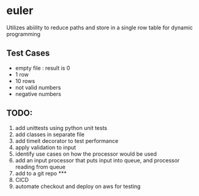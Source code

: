 # euler
Utilizes abiility to reduce paths and store in a single row table for dynamic programming

## Test Cases
* empty file : result is 0
* 1 row
* 10 rows
* not valid numbers
* negative numbers
    
## TODO:  <br>
1. add unittests using python unit tests <br>
2. add classes in separate file <br>
3. add timeit decorator to test performance <br>
4. apply validation to input <br>
5. identify use cases on how the processor would be used <br>
6. add an input processor that puts input into queue, and processor reading from queue <br>
7. add to a git repo *** <br>
8. CICD <br>
9. automate checkout and deploy on aws for testing  <br>

